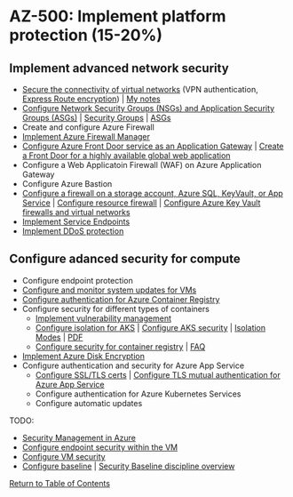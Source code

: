 # AZ-500: Implement platform protection (15-20%)

## Implement advanced network security

* [Secure the connectivity of virtual networks](https://docs.microsoft.com/en-us/azure/virtual-network/virtual-networks-overview) (VPN authentication, [Express Route encryption](https://docs.microsoft.com/en-us/azure/expressroute/expressroute-introduction)) | [My notes](10-Secure%20the%20connectivity%20of%20virtual%20networks%20(VPN%20authentication,%20Express%20Route%20encryption).md)
* [Configure Network Security Groups (NSGs) and Application Security Groups (ASGs)](https://docs.microsoft.com/en-us/azure/virtual-network/manage-network-security-group) | [Security Groups](https://docs.microsoft.com/en-us/azure/virtual-network/security-overview) | [ASGs](https://docs.microsoft.com/en-us/azure/virtual-network/security-overview)
* Create and configure Azure Firewall
* [Implement Azure Firewall Manager](https://docs.microsoft.com/en-us/azure/firewall/tutorial-firewall-deploy-portal)
* [Configure Azure Front Door service as an Application Gateway](https://docs.microsoft.com/en-us/azure/frontdoor/front-door-overview) | [Create a Front Door for a highly available global web application](https://docs.microsoft.com/en-us/azure/frontdoor/quickstart-create-front-door)
* Configure a Web Applicatoin Firewall (WAF) on Azure Application Gateway
* Configure Azure Bastion
* [Configure a firewall on a storage account, Azure SQL, KeyVault, or App Service](https://docs.microsoft.com/en-us/azure/sql-database/sql-database-firewall-configure) | [Configure resource firewall](https://docs.microsoft.com/en-us/azure/storage/common/storage-network-security) | [Configure Azure Key Vault firewalls and virtual networks](https://docs.microsoft.com/en-us/azure/key-vault/general/network-security)
* [Implement Service Endpoints](https://docs.microsoft.com/en-us/azure/virtual-network/virtual-network-service-endpoints-overview)
* [Implement DDoS protection](https://azure.microsoft.com/en-us/blog/azure-ddos-protection-2020-year-in-review/)

## Configure adanced security for compute

* Configure endpoint protection
* [Configure and monitor system updates for VMs](https://docs.microsoft.com/en-us/azure/automation/automation-tutorial-update-management)
* [Configure authentication for Azure Container Registry](https://docs.microsoft.com/en-us/azure/container-registry/container-registry-authentication)
* Configure security for different types of containers
   * [Implement vulnerability management](https://docs.microsoft.com/en-us/azure/container-instances/container-instances-image-security)
   * [Configure isolation for AKS](https://azure.microsoft.com/en-us/resources/container-security-in-microsoft-azure/) | [Configure AKS security](https://docs.microsoft.com/en-us/azure/aks/concepts-security) | [Isolation Modes](https://docs.microsoft.com/en-us/virtualization/windowscontainers/manage-containers/hyperv-container) | [PDF](https://azure.microsoft.com/mediahandler/files/resourcefiles/container-security-in-microsoft-azure/Open%20Container%20Security%20in%20Microsoft%20Azure.pdf)
   * [Configure security for container registry](https://docs.microsoft.com/en-us/azure/container-registry/container-registry-authentication) | [FAQ](https://docs.microsoft.com/en-us/azure/container-registry/container-registry-faq)
* [Implement Azure Disk Encryption](https://docs.microsoft.com/en-us/azure/security/fundamentals/azure-disk-encryption-vms-vmss)
* Configure authentication and security for Azure App Service
   * [Configure SSL/TLS certs](https://docs.microsoft.com/en-us/azure/cloud-services/cloud-services-configure-ssl-certificate-portal) | [Configure TLS mutual authentication for Azure App Service](https://docs.microsoft.com/en-us/azure/app-service/app-service-web-configure-tls-mutual-auth)
   * Configure authentication for Azure Kubernetes Services
   * Configure automatic updates



TODO:
* [Security Management in Azure](https://docs.microsoft.com/en-us/azure/security/fundamentals/management)
* [Configure endpoint security within the VM](https://docs.microsoft.com/en-us/azure/security/fundamentals/antimalware)
* [Configure VM security](https://docs.microsoft.com/en-us/azure/security/fundamentals/iaas)
* [Configure baseline](https://docs.microsoft.com/en-us/azure/cloud-adoption-framework/govern/security-baseline/toolchain) | [Security Baseline discipline overview](https://docs.microsoft.com/en-us/azure/cloud-adoption-framework/govern/security-baseline/)


[Return to Table of Contents](../README.md)